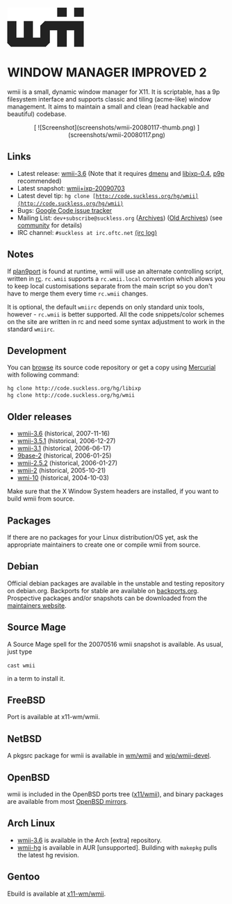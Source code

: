 ![wmii](wmii.gif)

WINDOW MANAGER IMPROVED 2
=========================

wmii is a small, dynamic window manager for X11. It is scriptable, has a 9p
filesystem interface and supports classic and tiling (acme-like) window
management. It aims to maintain a small and clean (read hackable and beautiful)
codebase.

<center>
[
![Screenshot](screenshots/wmii-20080117-thumb.png)
](screenshots/wmii-20080117.png)
</center>

Links
-----

* Latest release: [wmii-3.6](http://code.suckless.org/dl/wmii/wmii-3.6.tar.gz) (Note that it requires [dmenu](http://tools.suckless.org/dmenu) and [libixp-0.4](/libs/libixp.html), [p9p](http://plan9.us/) recommended)
* Latest snapshot: [wmii+ixp-20090703](http://code.suckless.org/dl/wmii/wmii+ixp-snap20090703.tgz)
* Latest devel tip: <code>hg clone [http://code.suckless.org/hg/wmii](http://code.suckless.org/hg/wmii)</code>
* Bugs: [Google Code issue tracker](http://code.google.com/p/wmii/issues)
* Mailing List: `dev+subscribe@suckless.org` ([Archives](http://lists.suckless.org/dev/)) ([Old Archives](http://lists.suckless.org/wmii/)) (see [community](http://suckless.org/common/community/) for details)
* IRC channel: `#suckless at irc.oftc.net` [(irc log)](http://suckless.org/irc/)

Notes
-----
If [plan9port](http://plan9.us/) is found at runtime, wmii will use an
alternate controlling script, written in
[rc](http://plan9.bell-labs.com/sys/doc/rc.html). `rc.wmii` supports a
`rc.wmii.local` convention which allows you to keep local customisations
separate from the main script so you don't have to merge them every time
`rc.wmii` changes.

It is optional, the default `wmiirc` depends on only standard unix tools,
however - `rc.wmii` is better supported. All the code snippets/color schemes
on the site are written in rc and need some syntax adjustment to work in the
standard `wmiirc`.

Development
-----------
You can [browse](http://code.suckless.org/hg/wmii) its source code repository or get a copy using [Mercurial](http://www.selenic.com/mercurial/) with following command:

	hg clone http://code.suckless.org/hg/libixp
	hg clone http://code.suckless.org/hg/wmii

Older releases
--------------
* [wmii-3.6](http://code.suckless.org/dl/wmii/wmii-3.6.tar.gz) (historical, 2007-11-16)
* [wmii-3.5.1](http://code.suckless.org/dl/wmii/wmii-3.5.1.tar.gz) (historical, 2006-12-27)
* [wmii-3.1](http://code.suckless.org/dl/wmii/wmii-3.1.tar.gz) (historical, 2006-06-17)
* [9base-2](http://code.suckless.org/dl/misc/9base-2.tar.gz) (historical, 2006-01-25)
* [wmii-2.5.2](http://code.suckless.org/dl/wmii/wmii-2.5.2.tar.gz) (historical, 2006-01-27)
* [wmii-2](http://code.suckless.org/dl/wmii/wmii-2.tar.gz) (historical, 2005-10-21)
* [wmi-10](http://code.suckless.org/dl/misc/wmi-10.tar.gz) (historical, 2004-10-03)

Make sure that the X Window System headers are installed, if you want to build
wmii from source.

Packages
--------
If there are no packages for your Linux distribution/OS yet, ask the
appropriate maintainers to create one or compile wmii from source.

Debian
------
Official debian packages are available in the unstable and testing repository
on debian.org. Backports for stable are available on
[backports.org](http://www.backports.org/). Prospective packages and/or
snapshots can be downloaded from the [maintainers
website](http://archive.daniel-baumann.ch/debian/packages/wmii/).

Source Mage
-----------
A Source Mage spell for the 20070516 wmii snapshot is available. As usual, just
type

`cast wmii`

in a term to install it.

FreeBSD
-------
Port is available at x11-wm/wmii.

NetBSD
------
A pkgsrc package for wmii is available in [wm/wmii](http://pkgsrc.se/wm/wmii) and [wip/wmii-devel](http://pkgsrc.se/wip/wmii-devel).

OpenBSD
-------
wmii is included in the OpenBSD ports tree ([x11/wmii](http://www.openbsd.org/cgi-bin/cvsweb/ports/x11/wmii/)), and binary packages are available from most [OpenBSD mirrors](http://openbsd.org/ftp.html).

Arch Linux
----------
* [wmii-3.6](http://archlinux.org/packages/search/?q=wmii) is available in the Arch \[extra\] repository.
* [wmii-hg](http://aur.archlinux.org/packages.php?ID=3497) is available in AUR \[unsupported\]. Building with `makepkg` pulls the latest hg revision.

Gentoo
------
Ebuild is available at [x11-wm/wmii](http://packages.gentoo.org/package/x11-wm/wmii).

